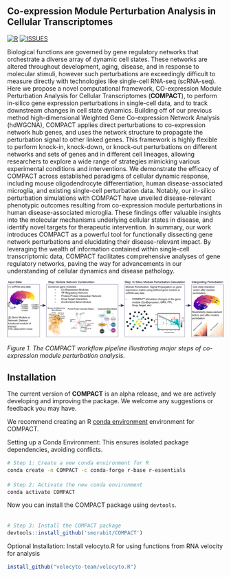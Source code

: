 ## Co-expression Module Perturbation Analysis in Cellular Transcriptomes

[![R](https://img.shields.io/github/r-package/v/smorabit/COMPACT)](https://github.com/smorabit/COMPACT/tree/main)
[![ISSUES](https://img.shields.io/github/issues/smorabit/COMPACT)](https://github.com/smorabit/COMPACT/issues)

Biological functions are governed by gene regulatory networks that orchestrate a diverse array of dynamic cell states. These networks are altered throughout development, aging, disease, and in response to molecular stimuli, however such perturbations are exceedingly difficult to measure directly with technologies like single-cell RNA-seq (scRNA-seq). Here we propose a novel computational framework, CO-expression Module Perturbation Analysis for Cellular Transcriptomes (**COMPACT**), to perform in-silico gene expression perturbations in single-cell data, and to track downstream changes in cell state dynamics. Building off of our previous method high-dimensional Weighted Gene Co-expression Network Analysis (hdWGCNA), COMPACT applies direct perturbations to co-expression network hub genes, and uses the network structure to propagate the perturbation signal to other linked genes. This framework is highly flexible to perform knock-in, knock-down, or knock-out perturbations on different networks and sets of genes and in different cell lineages, allowing researchers to explore a wide range of strategies mimicking various experimental conditions and interventions. We demonstrate the efficacy of COMPACT across established paradigms of cellular dynamic response, including mouse oligodendrocyte differentiation, human disease-associated microglia, and existing single-cell perturbation data. Notably, our in-silico perturbation simulations with COMPACT have unveiled disease-relevant phenotypic outcomes resulting from co-expression module perturbations in human disease-associated microglia. These findings offer valuable insights into the molecular mechanisms underlying cellular states in disease, and identify novel targets for therapeutic intervention. In summary, our work introduces COMPACT as a powerful tool for functionally dissecting gene network perturbations and elucidating their disease-relevant impact. By leveraging the wealth of information contained within single-cell transcriptomic data, COMPACT facilitates comprehensive analyses of gene regulatory networks, paving the way for advancements in our understanding of cellular dynamics and disease pathology.


![COMPACT Pipeline](images/COMPACT_Pipeline.png)

*Figure 1. The COMPACT workflow pipeline illustrating major steps of co-expression module perturbation analysis.*


## Installation

The current version of **COMPACT** is an alpha release, and we are actively developing and improving the package. We welcome any suggestions or feedback you may have.

We recommend creating an R [conda environment](https://docs.conda.io/en/latest/) environment for COMPACT.

Setting up a Conda Environment: This ensures isolated package dependencies, avoiding conflicts.

```bash
# Step 1: Create a new conda environment for R
conda create -n COMPACT -c conda-forge r-base r-essentials

# Step 2: Activate the new conda environment
conda activate COMPACT

```

Now you can install the COMPACT package using `devtools`.

```r

# Step 3: Install the COMPACT package
devtools::install_github('smorabit/COMPACT')

```

Optional Installation: Install velocyto.R for using functions from RNA velocity for analysis

```r
install_github("velocyto-team/velocyto.R")

```
